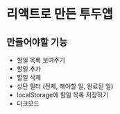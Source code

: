 # 리액트로 만든 투두앱 

## 만들어야할 기능 
* 할일 목록 보여주기 
* 할일 추가 
* 할일 삭제 
* 상단 필터 (전체, 해야할 일, 완료된 일)
* localStorage에 할일 목록 저장하기
* 다크모드 